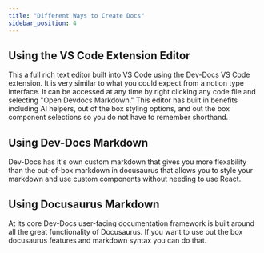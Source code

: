```yaml
---
title: "Different Ways to Create Docs"
sidebar_position: 4
---
```



## Using the VS Code Extension Editor

This a full rich text editor built into VS Code using the Dev-Docs VS Code extension. It is very similar to what you could expect from a notion type interface. It can be accessed at any time by right clicking any code file and selecting "Open Devdocs Markdown." This editor has built in benefits including AI helpers, out of the box styling options, and out the box component selections so you do not have to remember shorthand.

## Using Dev-Docs Markdown

Dev-Docs has it's own custom markdown that gives you more flexability than the out-of-box markdown in docusaurus that allows you to style your markdown and use custom components without needing to use React.

## Using Docusaurus Markdown

At its core Dev-Docs user-facing documentation framework is built around all the great functionality of Docusaurus. If you want to use out the box docusaurus features and markdown syntax you can do that.

